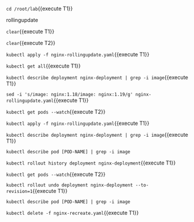 

`cd /root/lab`{{execute T1}}






rollingupdate

`clear`{{execute T1}}

`clear`{{execute T2}}

`kubectl apply -f nginx-rollingupdate.yaml`{{execute T1}}

`kubectl get all`{{execute T1}}



`kubectl describe deployment nginx-deployment | grep -i image`{{execute T1}}

`sed -i 's/image: nginx:1.18/image: nginx:1.19/g' nginx-rollingupdate.yaml`{{execute T1}}

`kubectl get pods --watch`{{execute T2}}

`kubectl apply -f nginx-rollingupdate.yaml`{{execute T1}}

`kubectl describe deployment nginx-deployment | grep -i image`{{execute T1}}




`kubectl describe pod [POD-NAME] | grep -i image`

`kubectl rollout history deployment nginx-deployment`{{execute T1}}


`kubectl get pods --watch`{{execute T2}}


`kubectl rollout undo deployment nginx-deployment --to-revision=1`{{execute T1}}

`kubectl describe pod [POD-NAME] | grep -i image`

`kubectl delete -f nginx-recreate.yaml`{{execute T1}}

